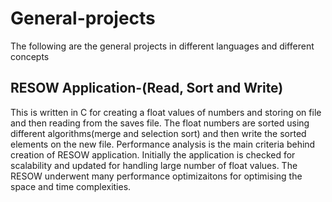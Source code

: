 # General-projects
The following are the general projects in different languages and different concepts

## RESOW Application-(Read, Sort and Write) 
This is written in C for creating a float values of numbers and storing on file and then reading from the saves file. The float numbers are sorted using different algorithms(merge and selection sort) and then write the sorted elements on the new file. Performance analysis is the main criteria behind creation of RESOW application. Initially the application is checked for scalability and updated for handling large number of float values. The RESOW underwent many  performance optimizaitons for optimising the space and time complexities.
